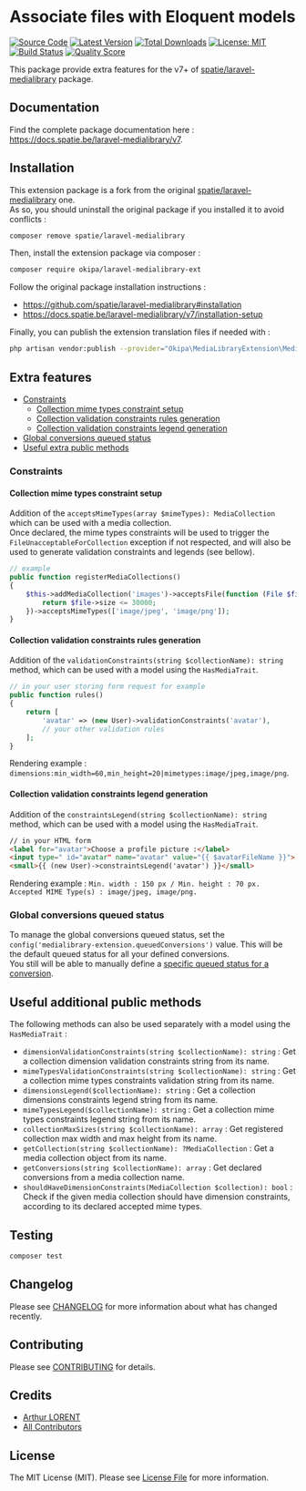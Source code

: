 # Associate files with Eloquent models

[![Source Code](https://img.shields.io/badge/source-okipa/laravel--medialibrary--ext-blue.svg)](https://github.com/Okipa/laravel-medialibrary-ext)
[![Latest Version](https://img.shields.io/packagist/v/okipa/laravel-medialibrary-ext.svg?style=flat-square)](https://packagist.org/packages/okipa/laravel-medialibrary-ext)
[![Total Downloads](https://img.shields.io/packagist/dt/okipa/laravel-medialibrary-ext.svg?style=flat-square)](https://packagist.org/packages/okipa/laravel-medialibrary-ext)
[![License: MIT](https://img.shields.io/badge/License-MIT-blue.svg)](https://opensource.org/licenses/MIT)
[![Build Status](https://img.shields.io/travis/Okipa/laravel-medialibrary-ext/master.svg?style=flat-square)](https://travis-ci.org/Okipa/laravel-medialibrary-ext)
[![Quality Score](https://img.shields.io/scrutinizer/g/Okipa/laravel-medialibrary-ext.svg?style=flat-square)](https://scrutinizer-ci.com/g/Okipa/laravel-medialibrary-ext)

This package provide extra features for the v7+ of [spatie/laravel-medialibrary](https://github.com/spatie/laravel-medialibrary) package.  

## Documentation

Find the complete package documentation here : https://docs.spatie.be/laravel-medialibrary/v7.

## Installation

This extension package is a fork from the original [spatie/laravel-medialibrary](https://github.com/spatie/laravel-medialibrary) one.  
As so, you should uninstall the original package if you installed it to avoid conflicts :
```bash
composer remove spatie/laravel-medialibrary
```

Then, install the extension package via composer :
```bash
composer require okipa/laravel-medialibrary-ext
```

Follow the original package installation instructions :
- https://github.com/spatie/laravel-medialibrary#installation
- https://docs.spatie.be/laravel-medialibrary/v7/installation-setup

Finally, you can publish the extension translation files if needed with :
```bash
php artisan vendor:publish --provider="Okipa\MediaLibraryExtension\MediaLibraryExtensionServiceProvider" --tag="translations"
```

## Extra features

- [Constraints](#constraints)
  - [Collection mime types constraint setup](#collection-mime-types-constraint-setup)
  - [Collection validation constraints rules generation](#collection-validation-constraints-rules-generation)
  - [Collection validation constraints legend generation](#collection-validation-constraints-legend-generation)
- [Global conversions queued status](#global-conversions-queued-status)
- [Useful extra public methods](#useful-additional-public-methods)

### Constraints

#### Collection mime types constraint setup
Addition of the `acceptsMimeTypes(array $mimeTypes): MediaCollection` which can be used with a media collection.  
Once declared, the mime types constraints will be used to trigger the `FileUnacceptableForCollection` exception if not respected, and will also be used to generate validation constraints and legends (see bellow).
```php
// example
public function registerMediaCollections()
{
    $this->addMediaCollection('images')->acceptsFile(function (File $file) {
        return $file->size <= 30000;
    })->acceptsMimeTypes(['image/jpeg', 'image/png']);
}
```

#### Collection validation constraints rules generation
Addition of the `validationConstraints(string $collectionName): string` method, which can be used with a model using the `HasMediaTrait`.  
```php
// in your user storing form request for example
public function rules()
{
    return [
        'avatar' => (new User)->validationConstraints('avatar'),
        // your other validation rules
    ];
}
```
Rendering example : `dimensions:min_width=60,min_height=20|mimetypes:image/jpeg,image/png`.

#### Collection validation constraints legend generation
Addition of the `constraintsLegend(string $collectionName): string` method, which can be used with a model using the `HasMediaTrait`.
```html
// in your HTML form
<label for="avatar">Choose a profile picture :</label>
<input type=" id="avatar" name="avatar" value="{{ $avatarFileName }}">
<small>{{ (new User)->constraintsLegend('avatar') }}</small>
```
Rendering example : `Min. width : 150 px / Min. height : 70 px. Accepted MIME Type(s) : image/jpeg, image/png.`

### Global conversions queued status
To manage the global conversions queued status, set the `config('medialibrary-extension.queuedConversions')` value. This will be the default queued status for all your defined conversions.  
You still will be able to manually define a [specific queued status for a conversion](https://docs.spatie.be/laravel-medialibrary/v7/converting-images/defining-conversions/#queuing-conversions). 

## Useful additional public methods
The following methods can also be used separately with a model using the `HasMediaTrait` :
- `dimensionValidationConstraints(string $collectionName): string` : Get a collection dimension validation constraints string from its name.
- `mimeTypesValidationConstraints(string $collectionName): string` : Get a collection mime types constraints validation string from its name.
- `dimensionsLegend($collectionName): string` : Get a collection dimensions constraints legend string from its name.
- `mimeTypesLegend($collectionName): string` : Get a collection mime types constraints legend string from its name.
- `collectionMaxSizes(string $collectionName): array` : Get registered collection max width and max height from its name.
- `getCollection(string $collectionName): ?MediaCollection` : Get a media collection object from its name.
- `getConversions(string $collectionName): array` : Get declared conversions from a media collection name.
- `shouldHaveDimensionConstraints(MediaCollection $collection): bool` : Check if the given media collection should have dimension constraints, according to its declared accepted mime types.

## Testing

``` bash
composer test
```

## Changelog

Please see [CHANGELOG](CHANGELOG.md) for more information about what has changed recently.

## Contributing

Please see [CONTRIBUTING](CONTRIBUTING.md) for details.

## Credits

- [Arthur LORENT](https://github.com/okipa)
- [All Contributors](../../contributors)

## License

The MIT License (MIT). Please see [License File](LICENSE.md) for more information.
